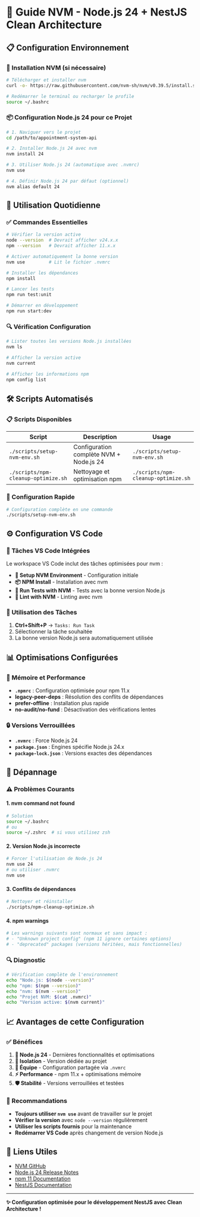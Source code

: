 # 🚀 Guide NVM - Node.js 24 + NestJS Clean Architecture

## 📋 Configuration Environnement

### 🔧 Installation NVM (si nécessaire)

```bash
# Télécharger et installer nvm
curl -o- https://raw.githubusercontent.com/nvm-sh/nvm/v0.39.5/install.sh | bash

# Redémarrer le terminal ou recharger le profile
source ~/.bashrc
```

### 📦 Configuration Node.js 24 pour ce Projet

```bash
# 1. Naviguer vers le projet
cd /path/to/appointment-system-api

# 2. Installer Node.js 24 avec nvm
nvm install 24

# 3. Utiliser Node.js 24 (automatique avec .nvmrc)
nvm use

# 4. Définir Node.js 24 par défaut (optionnel)
nvm alias default 24
```

## 🎯 Utilisation Quotidienne

### ✅ Commandes Essentielles

```bash
# Vérifier la version active
node --version  # Devrait afficher v24.x.x
npm --version   # Devrait afficher 11.x.x

# Activer automatiquement la bonne version
nvm use         # Lit le fichier .nvmrc

# Installer les dépendances
npm install

# Lancer les tests
npm run test:unit

# Démarrer en développement
npm run start:dev
```

### 🔍 Vérification Configuration

```bash
# Lister toutes les versions Node.js installées
nvm ls

# Afficher la version active
nvm current

# Afficher les informations npm
npm config list
```

## 🛠️ Scripts Automatisés

### 📋 Scripts Disponibles

| Script | Description | Usage |
|--------|-------------|--------|
| `./scripts/setup-nvm-env.sh` | Configuration complète NVM + Node.js 24 | `./scripts/setup-nvm-env.sh` |
| `./scripts/npm-cleanup-optimize.sh` | Nettoyage et optimisation npm | `./scripts/npm-cleanup-optimize.sh` |

### 🚀 Configuration Rapide

```bash
# Configuration complète en une commande
./scripts/setup-nvm-env.sh
```

## ⚙️ Configuration VS Code

### 📂 Tâches VS Code Intégrées

Le workspace VS Code inclut des tâches optimisées pour nvm :

- **🚀 Setup NVM Environment** - Configuration initiale
- **📦 NPM Install** - Installation avec nvm
- **🧪 Run Tests with NVM** - Tests avec la bonne version Node.js
- **🔧 Lint with NVM** - Linting avec nvm

### 🎯 Utilisation des Tâches

1. **Ctrl+Shift+P** → `Tasks: Run Task`
2. Sélectionner la tâche souhaitée
3. La bonne version Node.js sera automatiquement utilisée

## 📊 Optimisations Configurées

### 🧠 Mémoire et Performance

- **`.npmrc`** : Configuration optimisée pour npm 11.x
- **legacy-peer-deps** : Résolution des conflits de dépendances
- **prefer-offline** : Installation plus rapide
- **no-audit/no-fund** : Désactivation des vérifications lentes

### 🔒 Versions Verrouillées

- **`.nvmrc`** : Force Node.js 24
- **`package.json`** : Engines spécifie Node.js 24.x
- **`package-lock.json`** : Versions exactes des dépendances

## 🚨 Dépannage

### ⚠️ Problèmes Courants

#### **1. nvm command not found**
```bash
# Solution
source ~/.bashrc
# ou
source ~/.zshrc  # si vous utilisez zsh
```

#### **2. Version Node.js incorrecte**
```bash
# Forcer l'utilisation de Node.js 24
nvm use 24
# ou utiliser .nvmrc
nvm use
```

#### **3. Conflits de dépendances**
```bash
# Nettoyer et réinstaller
./scripts/npm-cleanup-optimize.sh
```

#### **4. npm warnings**
```bash
# Les warnings suivants sont normaux et sans impact :
# - "Unknown project config" (npm 11 ignore certaines options)
# - "deprecated" packages (versions héritées, mais fonctionnelles)
```

### 🔍 Diagnostic

```bash
# Vérification complète de l'environnement
echo "Node.js: $(node --version)"
echo "npm: $(npm --version)"
echo "nvm: $(nvm --version)"
echo "Projet NVM: $(cat .nvmrc)"
echo "Version active: $(nvm current)"
```

## 📈 Avantages de cette Configuration

### ✅ Bénéfices

1. **🚀 Node.js 24** - Dernières fonctionnalités et optimisations
2. **🔄 Isolation** - Version dédiée au projet
3. **👥 Équipe** - Configuration partagée via `.nvmrc`
4. **⚡ Performance** - npm 11.x + optimisations mémoire
5. **🛡️ Stabilité** - Versions verrouillées et testées

### 🎯 Recommandations

- **Toujours utiliser `nvm use`** avant de travailler sur le projet
- **Vérifier la version** avec `node --version` régulièrement
- **Utiliser les scripts fournis** pour la maintenance
- **Redémarrer VS Code** après changement de version Node.js

## 🔗 Liens Utiles

- [NVM GitHub](https://github.com/nvm-sh/nvm)
- [Node.js 24 Release Notes](https://nodejs.org/en/blog/release/v24.0.0)
- [npm 11 Documentation](https://docs.npmjs.com/)
- [NestJS Documentation](https://nestjs.com/)

---

**✨ Configuration optimisée pour le développement NestJS avec Clean Architecture !**

